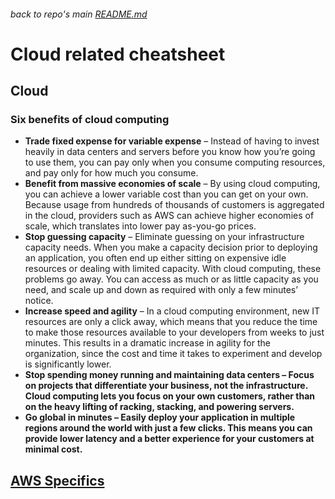 ###### back to repo's main [README.md](../../README.md)
# Cloud related cheatsheet
## Cloud
### Six benefits of cloud computing
* <b>Trade fixed expense for variable expense</b> – Instead of having to invest heavily in data centers and servers before you know how you’re going to use them, you can pay only when you consume computing resources, and pay only for how much you consume.
* <b>Benefit from massive economies of scale</b> – By using cloud computing, you can achieve a lower variable cost than you can get on your own. Because usage from hundreds of thousands of customers is aggregated in the cloud, providers such as AWS can achieve higher economies of scale, which translates into lower pay as-you-go prices.
* <b>Stop guessing capacity</b> – Eliminate guessing on your infrastructure capacity needs. When you make a capacity decision prior to deploying an application, you often end up either sitting on expensive idle resources or dealing with limited capacity. With cloud computing, these problems go away. You can access as much or as little capacity as you need, and scale up and down as required with only a few minutes’ notice.
* <b>Increase speed and agility</b> – In a cloud computing environment, new IT resources are only a click away, which means that you reduce the time to make those resources available to your developers from weeks to just minutes. This results in a dramatic increase in agility for the organization, since the cost and time it takes to experiment and develop is significantly lower.
* <b>Stop spending money running and maintaining data centers – Focus on projects that differentiate your business, not the infrastructure. Cloud computing lets you focus on your own customers, rather than on the heavy lifting of racking, stacking, and powering servers.
* <b>Go global in minutes</b> – Easily deploy your application in multiple regions around the world with just a few clicks. This means you can provide lower latency and a better experience for your customers at minimal cost.

## [AWS Specifics](./aws.md)
